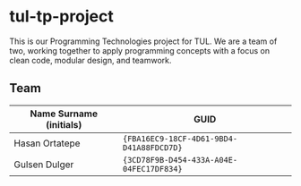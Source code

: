 # tul-tp-project
This is our Programming Technologies project for TUL. We are a team of two, working together to apply programming concepts with a focus on clean code, modular design, and teamwork.

## Team

| Name Surname (initials) | GUID                                     |
| ----------------------- | ---------------------------------------- |
| Hasan Ortatepe          | `{FBA16EC9-18CF-4D61-9BD4-D41A88FDCD7D}` |
| Gulsen Dulger           | `{3CD78F9B-D454-433A-A04E-04FEC17DF834}` |
